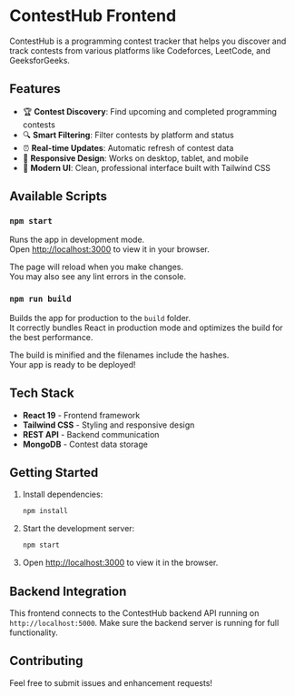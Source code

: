 # ContestHub Frontend

ContestHub is a programming contest tracker that helps you discover and track contests from various platforms like Codeforces, LeetCode, and GeeksforGeeks.

## Features

- 🏆 **Contest Discovery**: Find upcoming and completed programming contests
- 🔍 **Smart Filtering**: Filter contests by platform and status
- ⏰ **Real-time Updates**: Automatic refresh of contest data
- 📱 **Responsive Design**: Works on desktop, tablet, and mobile
- 🎨 **Modern UI**: Clean, professional interface built with Tailwind CSS

## Available Scripts

### `npm start`

Runs the app in development mode.\
Open [http://localhost:3000](http://localhost:3000) to view it in your browser.

The page will reload when you make changes.\
You may also see any lint errors in the console.

### `npm run build`

Builds the app for production to the `build` folder.\
It correctly bundles React in production mode and optimizes the build for the best performance.

The build is minified and the filenames include the hashes.\
Your app is ready to be deployed!

## Tech Stack

- **React 19** - Frontend framework
- **Tailwind CSS** - Styling and responsive design
- **REST API** - Backend communication
- **MongoDB** - Contest data storage

## Getting Started

1. Install dependencies:
   ```bash
   npm install
   ```

2. Start the development server:
   ```bash
   npm start
   ```

3. Open [http://localhost:3000](http://localhost:3000) to view it in the browser.

## Backend Integration

This frontend connects to the ContestHub backend API running on `http://localhost:5000`. Make sure the backend server is running for full functionality.

## Contributing

Feel free to submit issues and enhancement requests!
